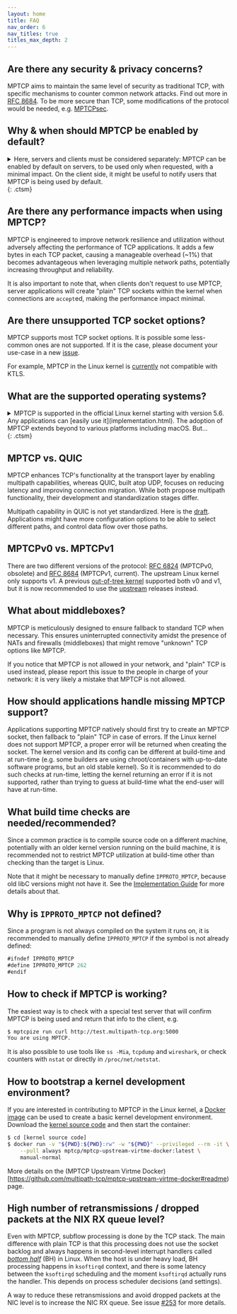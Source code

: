 ```yaml
---
layout: home
title: FAQ
nav_order: 6
nav_titles: true
titles_max_depth: 2
---
```


## Are there any security & privacy concerns?
MPTCP aims to maintain the same level of security as traditional TCP, with
specific mechanisms to counter common network attacks. Find out more in
[RFC 8684](https://datatracker.ietf.org/doc/html/rfc8684#name-security-considerations).
To be more secure than TCP, some modifications of the protocol would be needed,
e.g. [MPTCPsec](https://inl.info.ucl.ac.be/system/files/infocom_mptpcsec.pdf).

## Why & when should MPTCP be enabled by default?
<details markdown="block">
<summary>Here, servers and clients must be considered separately: MPTCP can be
enabled by default on servers, to be used only when requested, with a minimal
impact. On the client side, it might be useful to notify users that MPTCP is
being used by default. </summary>

- Clients typically have the most to gain by using MPTCP, but the benefits of
  MPTCP are mainly realized when users have
  [configured](setup.html#using-multiple-ip-addresses) their system to make use
  of its multipath capability. Still, even when only one network interface is
  available, MPTCP can be helpful in mobility use-cases that involve frequent
  switching from one network to another without stopping the connections. When
  servers don't support MPTCP, the connection continues in "plain" TCP.

- Servers usually don't directly benefit from MPTCP, due to their stable, fast,
  and reliable network connections. The client/server system as a whole is where
  the typical MPTCP improvements are experienced. There are server-specific use
  cases as well:
    - Switching from one network to another without a disconnection that would
      restart a long operation
    - Faster throughput by aggregating multiple TCP flows
    - Lowering latency by sending data in parallel on multiple subflows, so the
      lowest-latency path "wins". (Note: The MPTCP protocol allows for this but
      the Linux packet scheduler does not yet implement such a feature)
    - etc.
  We recommend
  enabling MPTCP on servers by default to let users choose whether to use
  MPTCP. When clients don't request to use MPTCP, server applications will
  create "plain" TCP sockets within the kernel when connections are `accept`ed,
  making the performance impact minimal.
</details> {: .ctsm}

## Are there any performance impacts when using MPTCP?
MPTCP is engineered to improve network resilience and utilization without
adversely affecting the performance of TCP applications. It adds a few bytes in
each TCP packet, causing a manageable overhead (~1%) that becomes advantageous
when leveraging multiple network paths, potentially increasing throughput and
reliability.

It is also important to note that, when clients don't request to use MPTCP,
server applications will create "plain" TCP sockets within the kernel when
connections are `accept`ed, making the performance impact minimal.

## Are there unsupported TCP socket options?
MPTCP supports most TCP socket options. It is possible some less-common ones are
not supported. If it is the case, please document your use-case in a new
[issue](https://github.com/multipath-tcp/mptcp_net-next/issues/).

For example, MPTCP in the Linux kernel is
[currently](https://github.com/multipath-tcp/mptcp_net-next/issues/480) not
compatible with KTLS.

## What are the supported operating systems?
<details markdown="block">
<summary>MPTCP is supported in the official Linux kernel starting with version
5.6. Any applications can [easily use it](implementation.html). The adoption of
MPTCP extends beyond to various platforms including macOS. But... </summary>

The use of MPTCP on macOS differs from Linux:
- It is most straightforward when applications use the system's
  [frameworks](https://developer.apple.com/documentation/foundation/nsurlsessionconfiguration/improving_network_reliability_using_multipath_tcp)
- There is some documentation for
  [connectx](https://opensource.apple.com/source/xnu/xnu-7195.81.3/bsd/man/man2/connectx.2.auto.html)
  and
  [disconnectx](https://opensource.apple.com/source/xnu/xnu-7195.81.3/bsd/man/man2/disconnectx.2.auto.html)
  system calls that mention multipath support, however it is not clear what is
  required to use these interfaces. There does not appear to be public example
  code.

On FreeBSD, there was an ongoing implementation, but that was years ago, and it
is not working today according to
[this](http://www-cs-students.stanford.edu/~sjac/freebsd_mptcp_info.html).

There are other implementations, but on specific systems (Citrix load balancer,
userspace, etc.): more details
[here](http://blog.multipath-tcp.org/blog/html/2018/12/15/apple_and_multipath_tcp.html).

It is possible to use MPTCP on Windows with
[WSL2](https://perso.uclouvain.be/tom.barbette/mptcp-on-windows-with-wsl2/).
</details> {: .ctsm}

## MPTCP vs. QUIC
MPTCP enhances TCP's functionality at the transport layer by enabling multipath
capabilities, whereas QUIC, built atop UDP, focuses on reducing latency and
improving connection migration. While both propose multipath functionality,
their development and standardization stages differ.

Multipath capability in QUIC is not yet standardized. Here is the
[draft](https://quicwg.org/multipath/draft-ietf-quic-multipath.html).
Applications might have more configuration options to be able to select
different paths, and control data flow over those paths.

## MPTCPv0 vs. MPTCPv1
There are two different versions of the protocol:
[RFC 6824](https://datatracker.ietf.org/doc/html/rfc6824) (MPTCPv0, obsolete) and
[RFC 8684](https://datatracker.ietf.org/doc/html/rfc8684) (MPTCPv1, current).
The upstream Linux kernel only supports v1. A previous
[out-of-tree kernel](https://github.com/multipath-tcp/mptcp) supported both
v0 and v1, but it is now recommended to use the
[upstream](https://github.com/multipath-tcp/mptcp_net-next/) releases instead.

## What about middleboxes?
MPTCP is meticulously designed to ensure fallback to standard TCP when necessary.
This ensures uninterrupted connectivity amidst the presence of NATs and
firewalls (middleboxes) that might remove "unknown" TCP options like MPTCP.

If you notice that MPTCP is not allowed in your network, and "plain" TCP is used
instead, please report this issue to the people in charge of your network: it is
very likely a mistake that MPTCP is not allowed.

## How should applications handle missing MPTCP support?
Applications supporting MPTCP natively should first try to create an MPTCP
socket, then fallback to "plain" TCP in case of errors. If the Linux kernel does
not support MPTCP, a proper error will be returned when creating the socket. The
kernel version and its config can be different at build-time and at run-time
(e.g. some builders are using chroot/containers with up-to-date software
programs, but an old stable kernel). So it is recommended to do such checks at
run-time, letting the kernel returning an error if it is not supported, rather
than trying to guess at build-time what the end-user will have at run-time.

## What build time checks are needed/recommended?
Since a common practice is to compile source code on a different machine,
potentially with an older kernel version running on the build machine, it is
recommended not to restrict MPTCP utilization at build-time other than checking
than the target is Linux.

Note that it might be necessary to manually define `IPPROTO_MPTCP`, because old
libC versions might not have it. See the [Implementation Guide](implementation.html)
for more details about that.

## Why is <code>IPPROTO_MPTCP</code> not defined?
Since a program is not always compiled on the system it runs on, it is
recommended to manually define `IPPROTO_MPTCP` if the symbol is not already
defined:
```js
#ifndef IPPROTO_MPTCP
#define IPPROTO_MPTCP 262
#endif
```

## How to check if MPTCP is working?

The easiest way is to check with a special test server that will confirm MPTCP
is being used and return that info to the client, e.g.
```bash
$ mptcpize run curl http://test.multipath-tcp.org:5000
You are using MPTCP.
```

It is also possible to use tools like `ss -Mia`, `tcpdump` and `wireshark`, or
check counters with `nstat` or directly in `/proc/net/netstat`.

## How to bootstrap a kernel development environment?

If you are interested in contributing to MPTCP in the Linux kernel, a [Docker
image](https://docs.docker.com) can be used to create a basic kernel development
environment. Download the
[kernel source code](https://github.com/multipath-tcp/mptcp_net-next/) and then
start the container:
```bash
$ cd [kernel source code]
$ docker run -v "${PWD}:${PWD}:rw" -w "${PWD}" --privileged --rm -it \
    --pull always mptcp/mptcp-upstream-virtme-docker:latest \
    manual-normal
```

More details on the
(MPTCP Upstream Virtme Docker)[https://github.com/multipath-tcp/mptcp-upstream-virtme-docker#readme)
page.

## High number of retransmissions / dropped packets at the NIX RX queue level?

Even with MPTCP, subflow processing is done by the TCP stack. The main
difference with plain TCP is that this processing does not use the socket
backlog and always happens in second-level interrupt handlers called
[*bottom half*](https://en.wikipedia.org/wiki/Interrupt_handler) (BH) in Linux.
When the host is under heavy load, BH processing happens in `ksoftirqd` context,
and there is some latency between the `ksoftirqd` scheduling and the moment
`ksoftirqd` actually runs the handler. This depends on process scheduler
decisions (and settings).

A way to reduce these retransmissions and avoid dropped packets at the NIC level
is to increase the NIC RX queue. See issue
[#253](https://github.com/multipath-tcp/mptcp_net-next/issues/253) for more
details.
